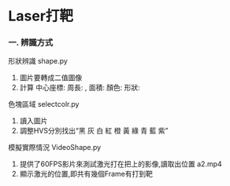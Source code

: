 # Laser打靶

### 一. 辨識方式

形狀辨識 shape.py
    
1. 圖片要轉成二值圖像
2. 計算 中心座標:  周長: , 面積:  顏色:  形狀: 

色塊區域 selectcolr.py

1. 讀入圖片
2. 調整HVS分別找出“黑 灰 白 紅 橙 黃 綠 青 藍 紫”

模擬實際情況 VideoShape.py

1. 提供了60FPS影片來測試激光打在把上的影像,讀取出位置 a2.mp4
2. 顯示激光的位置,即共有幾個Frame有打到靶

